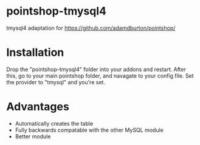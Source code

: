 # pointshop-tmysql4
tmysql4 adaptation for https://github.com/adamdburton/pointshop/
# Installation
Drop the "pointshop-tmysql4" folder into your addons and restart.
After this, go to your main pointshop folder, and navagate to your config file. Set the provider to "tmysql" and you're set.
# Advantages
- Automatically creates the table
- Fully backwards compatable with the other MySQL module
- Better module
